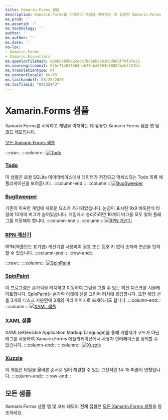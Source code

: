 ```yaml
---
title: Xamarin.Forms 샘플
description: Xamarin.Forms를 시작하고 개념을 이해하는 데 유용한 Xamarin.Forms 샘플 앱 및 코드 데모입니다.
ms.prod: ''
ms.assetid: ''
ms.technology: ''
author: ''
ms.author: ''
ms.date: ''
no-loc:
- Xamarin.Forms
- Xamarin.Essentials
ms.openlocfilehash: 896b5880b92cecc7bd9eb360306d902ff0f876c5
ms.sourcegitcommit: 57bc714633364aeb34aba9803e88802bebf321ba
ms.translationtype: HT
ms.contentlocale: ko-KR
ms.lasthandoff: 05/28/2020
ms.locfileid: "84135943"
---
```

# <a name="xamarinforms-samples"></a>Xamarin.Forms 샘플

Xamarin.Forms를 시작하고 개념을 이해하는 데 유용한 Xamarin.Forms 샘플 앱 및 코드 데모입니다.

[모든 Xamarin.Forms 샘플](https://docs.microsoft.com/samples/browse/?products=xamarin&term=Xamarin.Forms)

:::row:::
    :::column:::
[![Todo](images/todo.png)](https://docs.microsoft.com/samples/xamarin/xamarin-forms-samples/todo/)

### <a name="todo"></a>[Todo](https://docs.microsoft.com/samples/xamarin/xamarin-forms-samples/todo/)

이 샘플은 로컬 SQLite 데이터베이스에서 데이터가 저장되고 액세스되는 Todo 목록 애플리케이션을 보여줍니다.
    :::column-end:::
    :::column:::
[![BugSweeper](images/bugsweeper.png)](https://docs.microsoft.com/samples/xamarin/xamarin-forms-samples/bugsweeper/)

### <a name="bugsweeper"></a>[BugSweeper](https://docs.microsoft.com/samples/xamarin/xamarin-forms-samples/bugsweeper/)

기존의 익숙한 게임에 새로운 요소가 추가되었습니다. 눈금이 표시된 9x9 바둑판식 타일에 10개의 버그가 숨어있습니다. 게임에서 승리하려면 10개의 버그를 모두 찾아 플래그를 지정해야 합니다.
    :::column-end:::
    :::column:::
[![RPN 계산기](images/rpncalc.png)](https://docs.microsoft.com/samples/xamarin/xamarin-forms-samples/rpncalculator/)

### <a name="rpn-calculator"></a>[RPN 계산기](https://docs.microsoft.com/samples/xamarin/xamarin-forms-samples/rpncalculator/)

RPN(역폴란드 표기법) 계산기를 사용하여 괄호 또는 등호 키 없이 숫자와 연산을 입력할 수 있습니다.
    :::column-end:::
:::row-end:::

:::row:::
    :::column:::
[![SpinPaint](images/spinpaint.png)](https://docs.microsoft.com/samples/xamarin/xamarin-forms-samples/skiasharpforms-spinpaint/)

### <a name="spinpaint"></a>[SpinPaint](https://docs.microsoft.com/samples/xamarin/xamarin-forms-samples/skiasharpforms-spinpaint/)

이 프로그램은 손가락을 터치하고 이동하여 그림을 그릴 수 있는 회전 디스크를 시뮬레이트합니다. SpinPaint는 손가락 아래에 선을 그리며 터치에 응답합니다. 또한 해당 선을 3개의 디스크 사분면에 3개의 미러 이미지로 복제하기도 합니다.
    :::column-end:::
    :::column:::
[![XAML 샘플](images/xaml.png)](https://docs.microsoft.com/samples/xamarin/xamarin-forms-samples/xamlsamples/)

### <a name="xaml-samples"></a>[XAML 샘플](https://docs.microsoft.com/samples/xamarin/xamarin-forms-samples/xamlsamples/)

XAML(eXtensible Application Markup Language)을 통해 개발자가 코드가 아닌 태그를 사용하여 Xamarin.Forms 애플리케이션에서 사용자 인터페이스를 정의할 수 있습니다.
    :::column-end:::
        :::column:::
[![Xuzzle](images/xuzzle.png)](https://docs.microsoft.com/samples/xamarin/mobile-samples/liveplayer-xamagonxuzzlelp/)

### <a name="xuzzle"></a>[Xuzzle](https://docs.microsoft.com/samples/xamarin/mobile-samples/liveplayer-xamagonxuzzlelp/)

이 게임은 타일을 올바른 순서로 밀어 해결할 수 있는 고전적인 14-15 퍼즐의 변형입니다.
    :::column-end:::
:::row-end:::

## <a name="all-samples"></a>모든 샘플

Xamarin.Forms 샘플 앱 및 코드 데모의 전체 집합은 [모든 Xamarin.Forms 샘플](https://docs.microsoft.com/samples/browse/?products=xamarin&term=Xamarin.Forms)을 참조하세요.
